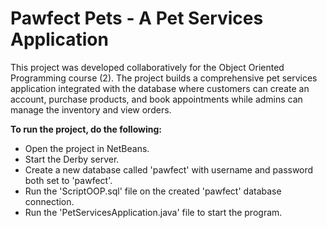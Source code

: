 # Pawfect Pets - A Pet Services Application

This project was developed collaboratively for the Object Oriented Programming course (2). The project builds a comprehensive pet services application integrated with the database where customers can create an account, purchase products, and book appointments while admins can manage the inventory and view orders.

**To run the project, do the following:**
  * Open the project in NetBeans.
  * Start the Derby server.
  * Create a new database called 'pawfect' with username and password both set to 'pawfect'.
  * Run the 'ScriptOOP.sql' file on the created 'pawfect' database connection.
  * Run the 'PetServicesApplication.java' file to start the program. 

